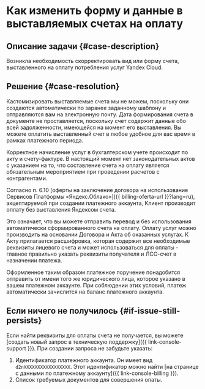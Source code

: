 # Как изменить форму и данные в выставляемых счетах на оплату


## Описание задачи {#case-description}

Возникла необходимость скорректировать вид или форму счета, выставленного на оплату потребления услуг Yandex Cloud.

## Решение {#case-resolution}

Кастомизировать выставляемые счета мы не можем, поскольку они создаются автоматически по заранее заданному шаблону и отправляются вам на электронную почту.
Дата формирования счета в документе не проставляется, поскольку счет содержит данные обо всей задолженности, имеющейся на момент его выставления.
Вы можете оплатить выставленный счет в любое удобное для вас время в рамках платежного периода.

Корректное начисление услуг в бухгалтерском учете происходит по акту и счету-фактуре.
В настоящий момент нет законодательных актов с указанием на то, что составление счета на оплату является обязательным мероприятием при проведении расчетов с контрагентами.

Согласно п. 6.10 [оферты на заключение договора на использование Сервисов Платформы «Яндекс.Облако»]({{ billing-oferta-url }}?lang=ru), акцептируемой при создании платежного аккаунта, Клиент производит оплату без выставления Яндексом счета.

Это означает, что вы можете отправить перевод и без использования автоматически сформированного счета на оплату.
Оплату услуг можно производить на основании Договора и Акта об оказанных услугах. К Акту прилагается расшифровка, которая содержит все необходимые реквизиты лицевого счета и может использоваться для оплаты - главное правильно указать реквизиты получателя и ЛСО-счет в назначении платежа.

Оформленное таким образом платежное поручение понадобится отправить от имени того же юридического лица, которое указано в вашем платежном аккаунте.
При соблюдении этих условий, платеж автоматически зачислится на баланс платежного аккаунта.

## Если ничего не получилось {#if-issue-still-persists}

Если найти реквизиты для оплаты счета не получается, вы можете [создать новый запрос в техническую поддержку]({{ link-console-support }}).
При создании запроса не забудьте указать:

1. Идентификатор платежного аккаунта.
Он имеет вид `d2nXXXXXXXXXXXXXXXXX`. Этот идентификатор можно найти [на странице с данными по платежному аккаунту]({{ link-console-billing }}).
1. Список требуемых документов для совершения опаты.
